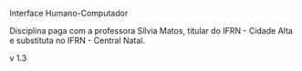 Interface Humano-Computador

Disciplina paga com a professora Sílvia Matos, titular do IFRN - Cidade Alta e substituta no IFRN - Central Natal.

v 1.3
